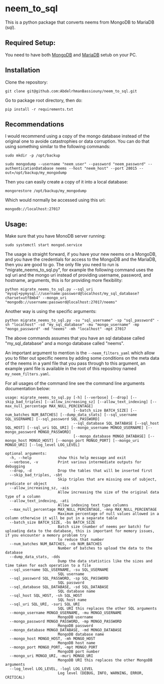 # neem_to_sql

This is a python package that converts neems from MongoDB to MariaDB (sql).

## Required Setup:

You need to have both [MongoDB](https://www.mongodb.com/docs/manual/tutorial/install-mongodb-on-ubuntu/) and [MariaDB](https://www.digitalocean.com/community/tutorials/how-to-install-mariadb-on-ubuntu-20-04) setub on your PC.

## Installation

Clone the repository:
```
git clone git@github.com:AbdelrhmanBassiouny/neem_to_sql.git
```

Go to package root directory, then do:
```
pip install -r requirements.txt
```

## Recommendations

I would recommend using a copy of the mongo database instead of the original one to avoide catastrophies or data corruption. You can do that using something similar to the following commands:

```
sudo mkdir -p /opt/backup

sudo mongodump --username "neem_user" --password "neem_password" --authenticationDatabase neems --host "neem_host" --port 28015 --out=/opt/backup/my_mongodump
```

Then you can easily create a copy of it into a local database:

```
mongorestore /opt/backup/my_mongodump
```

Which would normally be accessed using this uri:

```
mongodb://localhost:27017
```

## Usage:

Make sure that you have MonoDB server running:

```
sudo systemctl start mongod.service
```

The usage is straight forward, if you have your new neems on a MongoDB, and you have the credentials for access to the MongoDB and the MariaDB, then you are good to go. The only file you need to run is "migrate_neems_to_sql.py", for example the following command uses the sql uri and the mongo uri instead of providing username, password, and hostname, arguments, this is for providing more flexibility:

```
python migrate_neems_to_sql.py --sql_uri "mysql+pymysql://username:password@localhost/my_sql_database?charset=utf8mb4" --mongo_uri "mongodb://username:password@localhost:27017/neems"
```

Another way is using the specific arguments:

```
python migrate_neems_to_sql.py -su "sql_username" -sp "sql_password" -sh "localhost" -sd "my_sql_database" -mu "mongo_username" -mp "mongo_password" -md "neems" -mh "localhost" -mpt 27017
```

The above commands assumes that you have an sql database called "my_sql_database" and a mongo database called "neems".

An important argument to mention is the ```--neem_filters_yaml``` which allow you to filter out specific neems by adding some conditions on the meta data of the neems in a yaml file that you pass through to this argument, an example yaml file is available in the root of this repositroy named ```my_neem_filters.yaml```.

For all usages of the command line see the command line arguments documentation below:

```
usage: migrate_neems_to_sql.py [-h] [--verbose] [--drop] [--skip_bad_triples] [--allow_increasing_sz] [--allow_text_indexing] [--max_null_percentage MAX_NULL_PERCENTAGE]
                               [--batch_size BATCH_SIZE] [--num_batches NUM_BATCHES] [--dump_data_stats] [--sql_username SQL_USERNAME] [--sql_password SQL_PASSWORD]
                               --sql_database SQL_DATABASE [--sql_host SQL_HOST] [--sql_uri SQL_URI] [--mongo_username MONGO_USERNAME] [--mongo_password MONGO_PASSWORD]
                               [--mongo_database MONGO_DATABASE] [--mongo_host MONGO_HOST] [--mongo_port MONGO_PORT] [--mongo_uri MONGO_URI] [--log_level LOG_LEVEL]

optional arguments:
  -h, --help            show this help message and exit
  --verbose, -v         Print various intermediate outputs for debugging
  --drop, -d            Drop the tables that will be inserted first
  --skip_bad_triples, -sbt
                        Skip triples that are missing one of subject, predicate or object
  --allow_increasing_sz, -ais
                        Allow increasing the size of the original data type of a column
  --allow_text_indexing, -ati
                        Allow indexing text type columns
  --max_null_percentage MAX_NULL_PERCENTAGE, -mnp MAX_NULL_PERCENTAGE
                        Maximum percentage of null values allowed in a column otherwise it will be put in a separate table
  --batch_size BATCH_SIZE, -bs BATCH_SIZE
                        Batch size (number of neems per batch) for uploading data to the database, this is important for memory issues, if you encounter a memory problem try
                        to reduce that number
  --num_batches NUM_BATCHES, -nb NUM_BATCHES
                        Number of batches to upload the data to the database
  --dump_data_stats, -dds
                        Dump the data statistics like the sizes and time taken for each operation to a file
  --sql_username SQL_USERNAME, -su SQL_USERNAME
                        SQL username
  --sql_password SQL_PASSWORD, -sp SQL_PASSWORD
                        SQL password
  --sql_database SQL_DATABASE, -sd SQL_DATABASE
                        SQL database name
  --sql_host SQL_HOST, -sh SQL_HOST
                        SQL host name
  --sql_uri SQL_URI, -suri SQL_URI
                        SQL URI this replaces the other SQL arguments
  --mongo_username MONGO_USERNAME, -mu MONGO_USERNAME
                        MongoDB username
  --mongo_password MONGO_PASSWORD, -mp MONGO_PASSWORD
                        MongoDB password
  --mongo_database MONGO_DATABASE, -md MONGO_DATABASE
                        MongoDB database name
  --mongo_host MONGO_HOST, -mh MONGO_HOST
                        MongoDB host name
  --mongo_port MONGO_PORT, -mpt MONGO_PORT
                        MongoDB port number
  --mongo_uri MONGO_URI, -muri MONGO_URI
                        MongoDB URI this replaces the other MongoDB arguments
  --log_level LOG_LEVEL, -logl LOG_LEVEL
                        Log level (DEBUG, INFO, WARNING, ERROR, CRITICAL)
```
